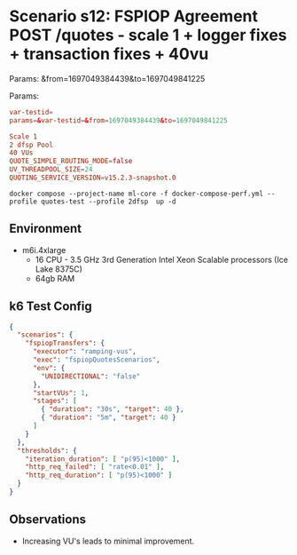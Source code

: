 # Scenario s12: FSPIOP Agreement POST /quotes - scale 1 + logger fixes + transaction fixes + 40vu
Params: &from=1697049384439&to=1697049841225

Params:
```conf
var-testid=
params=&var-testid=&from=1697049384439&to=1697049841225

Scale 1
2 dfsp Pool
40 VUs
QUOTE_SIMPLE_ROUTING_MODE=false
UV_THREADPOOL_SIZE=24
QUOTING_SERVICE_VERSION=v15.2.3-snapshot.0
```

```
docker compose --project-name ml-core -f docker-compose-perf.yml --profile quotes-test --profile 2dfsp  up -d
```

## Environment

- m6i.4xlarge
  - 16 CPU - 3.5 GHz 3rd Generation Intel Xeon Scalable processors (Ice Lake 8375C)
  - 64gb RAM


## k6 Test Config

```json
{
  "scenarios": {
    "fspiopTransfers": {
      "executor": "ramping-vus",
      "exec": "fspiopQuotesScenarios",
      "env": {
        "UNIDIRECTIONAL": "false"
      },
      "startVUs": 1,
      "stages": [
        { "duration": "30s", "target": 40 },
        { "duration": "5m", "target": 40 }
      ]
    }
  },
  "thresholds": {
    "iteration_duration": [ "p(95)<1000" ],
    "http_req_failed": [ "rate<0.01" ],
    "http_req_duration": [ "p(95)<1000" ]
  }
}
```

## Observations

- Increasing VU's leads to minimal improvement.

